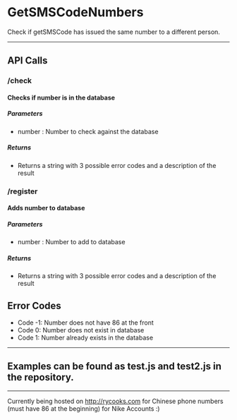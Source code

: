 # GetSMSCodeNumbers

Check if getSMSCode has issued the same number to a different person. 

---------------------------------

## API Calls
### /check
#### Checks if number is in the database
##### Parameters
  * number : Number to check against the database
##### Returns
  * Returns a string with 3 possible error codes and a description of the result
### /register
#### Adds number to database
##### Parameters
  * number : Number to add to database
##### Returns
  * Returns a string with 3 possible error codes and a description of the result

## Error Codes
  * Code -1: Number does not have 86 at the front
  * Code 0: Number does not exist in database
  * Code 1: Number already exists in the database
-------------------

## Examples can be found as test.js and test2.js in the repository. 
------------------------
Currently being hosted on http://rycooks.com for Chinese phone numbers (must have 86 at the beginning) for Nike Accounts :)
